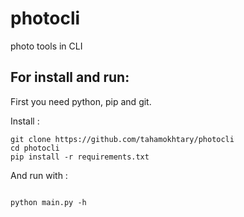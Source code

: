 # photocli

photo tools in CLI

For install and run:
---------------------------------

First you need python, pip and git.

Install :

```
git clone https://github.com/tahamokhtary/photocli
cd photocli
pip install -r requirements.txt

```

And run with :

```

python main.py -h

```
